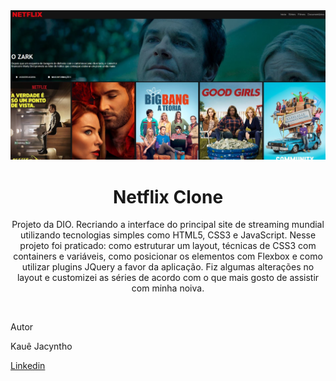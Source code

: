 <div align="center">

<img src="./img/netflixClone.jpg" alt="Logo">

<h1 align="center"><strong>Netflix Clone</strong></h1>

<p align="center">

Projeto da DIO. Recriando a interface do principal site de streaming mundial utilizando tecnologias simples como HTML5, CSS3 e JavaScript. Nesse projeto foi praticado: como estruturar um layout, técnicas de CSS3 com containers e variáveis, como posicionar os elementos com Flexbox e como utilizar plugins JQuery a favor da aplicação. Fiz algumas alterações no layout e customizei as séries de acordo com o que mais gosto de assistir com minha noiva.
<br/>

</p>

</div>

<br/>



Autor

Kauê Jacyntho

[Linkedin](www.linkedin.com/in/kauekaj)
